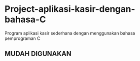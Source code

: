 # Project-aplikasi-kasir-dengan-bahasa-C
Program aplikasi kasir sederhana dengan menggunakan bahasa pemprograman C
## MUDAH DIGUNAKAN ##
